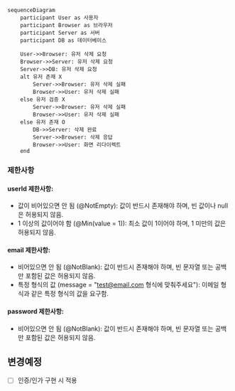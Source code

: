 ```mermaid
sequenceDiagram
    participant User as 사용자
    participant Browser as 브라우저
    participant Server as 서버
    participant DB as 데이터베이스
    
    User->>Browser: 유저 삭제 요청
    Browser->>Server: 유저 삭제 요청
    Server->>DB: 유저 삭제 요청
    alt 유저 존재 X
        Server->>Browser: 유저 삭제 실패
        Browser->>User: 유저 삭제 실패
    else 유저 검증 X
        Server->>Browser: 유저 삭제 실패
        Browser->>User: 유저 삭제 실패
    else 유저 존재 O
        DB->>Server: 삭제 완료
        Server->>Browser: 삭제 응답
        Browser->>User: 화면 리다이렉트
    end
``` 

### 제한사항
#### userId 제한사항:
- 값이 비어있으면 안 됨 (@NotEmpty): 값이 반드시 존재해야 하며, 빈 값이나 null은 허용되지 않음.
- 1 이상의 값이어야 함 (@Min(value = 1)): 최소 값이 1이어야 하며, 1 미만의 값은 허용되지 않음.
#### email 제한사항:
- 비어있으면 안 됨 (@NotBlank): 값이 반드시 존재해야 하며, 빈 문자열 또는 공백만 포함된 값은 허용되지 않음.
- 특정 형식의 값 (message = "test@email.com 형식에 맞춰주세요"): 이메일 형식과 같은 특정 형식의 값을 요구함.
#### password 제한사항:
- 비어있으면 안 됨 (@NotBlank): 값이 반드시 존재해야 하며, 빈 문자열 또는 공백만 포함된 값은 허용되지 않음.

## 변경예정
- [ ] 인증/인가 구현 시 적용 
